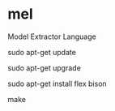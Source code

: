 # mel
Model Extractor Language

sudo apt-get update 

sudo apt-get upgrade 

sudo apt-get install flex bison

make
